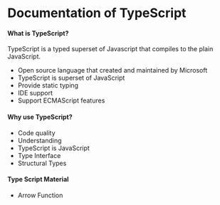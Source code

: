# Documentation of TypeScript

#### What is TypeScript?

TypeScript is a typed superset of Javascript that compiles to the plain JavaScript.

- Open source language that created and maintained by Microsoft
- TypeScript is superset of JavaScript
- Provide static typing
- IDE support
- Support ECMAScript features

#### Why use TypeScript?

- Code quality
- Understanding
- TypeScript is JavaScript
- Type Interface
- Structural Types


#### Type Script Material
- Arrow Function